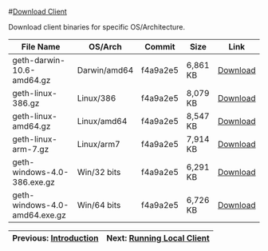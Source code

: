 #[Download Client](https://mega.nz/#!TZZVCRbZ!heR-7nh1rh2Hdrm5X6j0Nn26chKChEz1q9x4YCFZI88)

Download client binaries for specific OS/Architecture.

| File Name | OS/Arch| Commit | Size | Link |
|---|---|---|---|---|
|geth-darwin-10.6-amd64.gz|Darwin/amd64|f4a9a2e5|6,861 KB|[Download](https://mega.nz/#!HYIVTLjD!Zh8MIfkhu-lqde6zIQl3oAAQj5ahh02ID3Sg5W8LLDU)|
|geth-linux-386.gz|Linux/386|f4a9a2e5|8,079 KB|[Download](https://mega.nz/#!LIohHY5K!TwSKadEu4D8yE3YpwwQmWg6mHF-STdY9v6s7_jyF-rI)|
|geth-linux-amd64.gz|Linux/amd64|f4a9a2e5|8,547 KB|[Download](https://mega.nz/#!rcIzERQL!Pzgh4iuEnj03r8FcGZiaIXkXYjcXeBi8FqpBdZgEUgQ)|
|geth-linux-arm-7.gz|Linux/arm7|f4a9a2e5|7,914 KB|[Download](https://mega.nz/#!TIZxgSZD!VKh5Le8D4511CLX_uE6cmT-Ihoe_X8mAwW_MB_NhyPU)|
|geth-windows-4.0-386.exe.gz|Win/32 bits|f4a9a2e5|6,291 KB|[Download](https://mega.nz/#!rcwRHD4R!6vOWQR8jc9U07DexVADzwUOpdUf5S_U0hnb21DtG1YY)|
|geth-windows-4.0-amd64.exe.gz|Win/64 bits|f4a9a2e5|6,726 KB|[Download](https://mega.nz/#!TZZVCRbZ!heR-7nh1rh2Hdrm5X6j0Nn26chKChEz1q9x4YCFZI88)|

| Previous: [Introduction](https://docs.danphe.network/) |Next: [Running Local Client](https://docs.danphe.network/running-local-client.html)|
|--|--|

